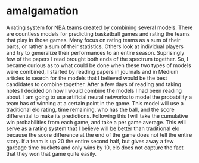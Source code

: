 # amalgamation
A rating system for NBA teams created by combining several models.
There are countless models for predicting basketball games and rating the teams that play in those games. Many focus on rating teams as a sum of their parts, or rather a sum of their statistics. Others look at individual players and try to generalize their performances to an entire season. Suprisingly few of the papers I read brought both ends of the spectrum together. So, I became curious as to what could be done when these two types of models were combined,
I started by reading papers in journals and in Medium articles to search for the models that I believed would be the best candidates to combine together. After a few days of reading and taking notes I decided on how I would combine the models I had been reading about.
I am going to use artificial neural networks to model the probability a team has of winning at a certain point in the game. This model will use a traditional elo rating, time remaining, who has the ball, and the score differential to make its predictions.
Following this I will take the cumulative win probabilities from each game, and take a per game average. This will serve as a rating system that I believe will be better than traditional elo because the score difference at the end of the game does not tell the entire story. If a team is up 20 the entire second half, but gives away a few garbage time buckets and only wins by 10, elo does not capture the fact that they won that game quite easily.
